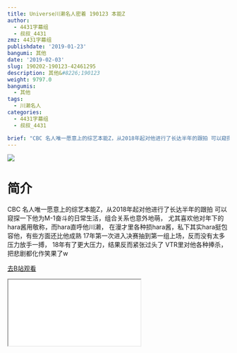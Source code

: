 ```yaml
---
title: Universe川濑名人密着 190123 本能Z
author:
  - 4431字幕组
  - 叔叔_4431
zmz: 4431字幕组
publishdate: '2019-01-23'
bangumi: 其他
date: '2019-02-03'
slug: 190202-190123-42461295
description: 其他&#8226;190123
weight: 9797.0
bangumis:
  - 其他
tags:
  - 川濑名人
categories:
  - 4431字幕组
  - 叔叔_4431

brief: "CBC 名人唯一愿意上的综艺本能Z，从2018年起对他进行了长达半年的跟拍 可以窥探一下他为M-1奋斗的日常生活，组合关系也意外地萌， 尤其喜欢他对年下的hara酱用敬称，而hara直呼他川濑， 在漫才里各种损hara酱，私下其实hara挺包容他，有些方面还比他成熟 17年第一次进入决赛抽到第一组上场，反而没有太多压力放手一搏， 18年有了更大压力，结果反而紧张过头了 VTR里对他各种捧杀，把悲剧都化作笑果了w"
---
```

![](https://i.imgur.com/j3SX0sj.jpg)
# 简介  
CBC
名人唯一愿意上的综艺本能Z，从2018年起对他进行了长达半年的跟拍
可以窥探一下他为M-1奋斗的日常生活，组合关系也意外地萌，
尤其喜欢他对年下的hara酱用敬称，而hara直呼他川濑，
在漫才里各种损hara酱，私下其实hara挺包容他，有些方面还比他成熟
17年第一次进入决赛抽到第一组上场，反而没有太多压力放手一搏，
18年有了更大压力，结果反而紧张过头了
VTR里对他各种捧杀，把悲剧都化作笑果了w  

[去B站观看](https://www.bilibili.com/video/av42461295/)
<div class ="resp-container"><iframe class="testiframe" src="//player.bilibili.com/player.html?aid=42461295"", scrolling="no", allowfullscreen="true" > </iframe></div> 
